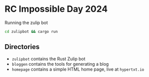 # RC Impossible Day 2024

Running the zulip bot

```bash
cd zulipbot && cargo run
```

## Directories

* `zulipbot` contains the Rust Zulip bot
* `bloggen` contains the tools for generating a blog
* `homepage` contains a simple HTML home page, live at `hypertxt.io`

